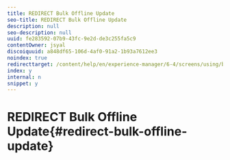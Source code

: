 ```yaml
---
title: REDIRECT Bulk Offline Update
seo-title: REDIRECT Bulk Offline Update
description: null
seo-description: null
uuid: fe283592-07b9-43fc-9e2d-de3c255fa5c9
contentOwner: jsyal
discoiquuid: a848df65-106d-4af0-91a2-1b93a7612ee3
noindex: true
redirecttarget: /content/help/en/experience-manager/6-4/screens/using/bulk-offline-update
index: y
internal: n
snippet: y
---
```


# REDIRECT Bulk Offline Update{#redirect-bulk-offline-update}

